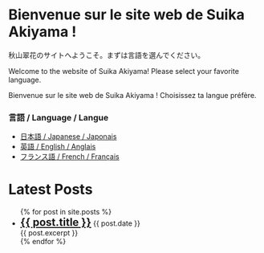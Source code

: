# Bienvenue sur le site web de Suika Akiyama !

秋山翠花のサイトへようこそ。まずは言語を選んでください。

Welcome to the website of Suika Akiyama! Please select your favorite language.

Bienvenue sur le site web de Suika Akiyama ! Choisissez ta langue préfère.

### 言語 / Language / Langue
- [日本語 / Japanese / Japonais](index-ja)
- [英語 / English / Anglais](index-en)
- [フランス語 / French / Français](index-fr)

<h1>Latest Posts</h1>

<ul>
  {% for post in site.posts %}
    <li>
      <h2 style="display:inline;"><a href="{{ post.url }}">{{ post.title }}</a></h2>
      {{ post.date }}
      <br>
      {{ post.excerpt }}
    </li>
  {% endfor %}
</ul>

<!--
You can use the [editor on GitHub](https://github.com/sueakiyama/sueakiyama.github.io/edit/main/docs/index.md) to maintain and preview the content for your website in Markdown files.

Whenever you commit to this repository, GitHub Pages will run [Jekyll](https://jekyllrb.com/) to rebuild the pages in your site, from the content in your Markdown files.

### Markdown

Markdown is a lightweight and easy-to-use syntax for styling your writing. It includes conventions for

```markdown
Syntax highlighted code block

# Header 1
## Header 2
### Header 3

- Bulleted
- List

1. Numbered
2. List

**Bold** and _Italic_ and `Code` text

[Link](url) and ![Image](src)
```

For more details see [Basic writing and formatting syntax](https://docs.github.com/en/github/writing-on-github/getting-started-with-writing-and-formatting-on-github/basic-writing-and-formatting-syntax).

### Jekyll Themes

Your Pages site will use the layout and styles from the Jekyll theme you have selected in your [repository settings](https://github.com/sueakiyama/sueakiyama.github.io/settings/pages). The name of this theme is saved in the Jekyll `_config.yml` configuration file.

### Support or Contact

Having trouble with Pages? Check out our [documentation](https://docs.github.com/categories/github-pages-basics/) or [contact support](https://support.github.com/contact) and we’ll help you sort it out.

-->
